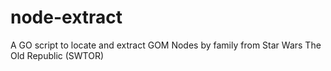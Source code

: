 # node-extract
A GO script to locate and extract GOM Nodes by family from Star Wars The Old Republic (SWTOR)
